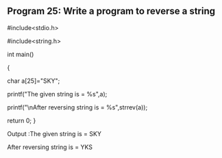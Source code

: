 ## Program 25: Write a program to reverse a string
#include<stdio.h>

#include<string.h>

int main()

{

char a[25]="SKY";

printf("The given string is = %s",a);

printf("\nAfter reversing string is = %s",strrev(a));

return 0;
}

Output :The given string is = SKY

After reversing string is = YKS

